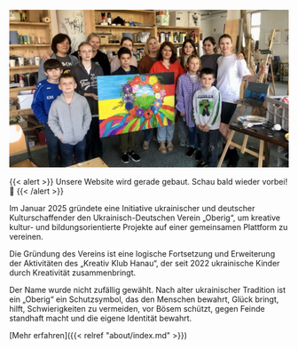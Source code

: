 ---
---

<p style="text-align: center;">
    <img src="featured.jpg" alt="ТОВАРИСТВО «ОБЕРІГ»">
</p>

{{< alert >}}
Unsere Website wird gerade gebaut. Schau bald wieder vorbei! 🚀
{{< /alert >}}

Im Januar 2025 gründete eine Initiative ukrainischer und deutscher Kulturschaffender den Ukrainisch-Deutschen Verein „Oberig“, um kreative kultur- und bildungsorientierte Projekte auf einer gemeinsamen Plattform zu vereinen.  

Die Gründung des Vereins ist eine logische Fortsetzung und Erweiterung der Aktivitäten des „Kreativ Klub Hanau“, der seit 2022 ukrainische Kinder durch Kreativität zusammenbringt.  

Der Name wurde nicht zufällig gewählt. Nach alter ukrainischer Tradition ist ein „Oberig“ ein Schutzsymbol, das den Menschen bewahrt, Glück bringt, hilft, Schwierigkeiten zu vermeiden, vor Bösem schützt, gegen Feinde standhaft macht und die eigene Identität bewahrt.

[Mehr erfahren]({{< relref "about/index.md" >}})
